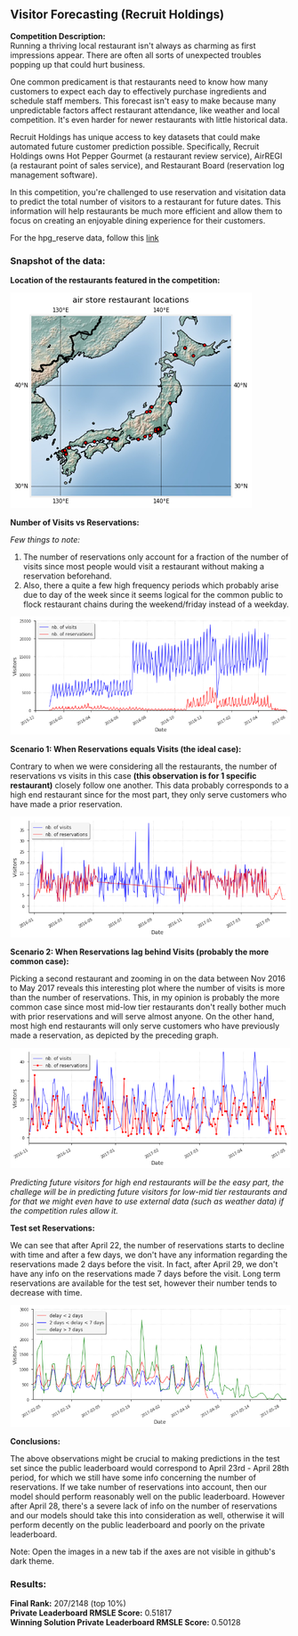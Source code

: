 ## Visitor Forecasting (Recruit Holdings)
**Competition Description:** <br>
Running a thriving local restaurant isn't always as charming as first impressions appear. There are often all sorts of unexpected troubles popping up that could hurt business.

One common predicament is that restaurants need to know how many customers to expect each day to effectively purchase ingredients and schedule staff members. This forecast isn't easy to make because many unpredictable factors affect restaurant attendance, like weather and local competition. It's even harder for newer restaurants with little historical data.

Recruit Holdings has unique access to key datasets that could make automated future customer prediction possible. Specifically, Recruit Holdings owns Hot Pepper Gourmet (a restaurant review service), AirREGI (a restaurant point of sales service), and Restaurant Board (reservation log management software).

In this competition, you're challenged to use reservation and visitation data to predict the total number of visitors to a restaurant for future dates. This information will help restaurants be much more efficient and allow them to focus on creating an enjoyable dining experience for their customers.

For the hpg_reserve data, follow this <a href="https://www.kaggle.com/c/recruit-restaurant-visitor-forecasting/data">link</a> <br>

### Snapshot of the data: <br>

**Location of the restaurants featured in the competition:** <br>

<kbd><img src="/Plots/locations.png"/></kbd> <br>


**Number of Visits vs Reservations:** <br>

*Few things to note:* <br>
1. The number of reservations only account for a fraction of the number of visits since most people would visit a restaurant without making
a reservation beforehand. <br>
2. Also, there a quite a few high frequency periods which probably arise due to day of the week since it seems logical for the common public to flock restaurant
chains during the weekend/friday instead of a weekday. <br>

<kbd><img src="/Plots/reservations_vs_visits.png"/></kbd> <br>

**Scenario 1: When Reservations equals Visits (the ideal case):** <br>

Contrary to when we were considering all the restaurants, the number of reservations vs visits in this case **(this observation is for 1 specific restaurant)** closely follow one another. This data probably corresponds to a high end restaurant since for the most part, they only serve customers who have made a prior reservation. <br>

<kbd><img src="Plots/ideal_case_reservations_equal_visits.png"/></kbd> <br>

**Scenario 2: When Reservations lag behind Visits (probably the more common case):** <br>

Picking a second restaurant and zooming in on the data between Nov 2016 to May 2017 reveals this interesting plot where the number of visits is more than the number of reservations. This, in my opinion is probably the more common case since most mid-low tier restaurants don't really bother much with prior reservations and will serve almost anyone. On the other hand, most high end restaurants will only serve customers who have previously made a reservation, as depicted by the preceding graph.<br>

<kbd><img src="Plots/case2_visits_exceeding_reservations.png"/></kbd> <br>

*Predicting future visitors for high end restaurants will be the easy part, the challege will be in predicting future visitors for low-mid tier restaurants and for that we might even have to use external data (such as weather data) if the competition rules allow it.* <br>

**Test set Reservations:** <br>

We can see that after April 22, the number of reservations starts to decline with time and after a few days, we don't have any information regarding the reservations made 2 days before the visit. In fact, after April 29, we don't have any info on the reservations made 7 days before the visit. Long term reservations are available for the test set, however their number tends to decrease with time. <br>

<kbd><img src="Plots/test_set_variations.png"/></kbd> <br>

**Conclusions:** <br>

The above observations might be crucial to making predictions in the test set since the public leaderboard would correspond to April 23rd - April 28th period, for which we still have some info concerning the number of reservations. If we take number of reservations into account, then our model should perform reasonably well on the public leaderboard. However after April 28, there's a severe lack of info on the number of reservations and our models should take this into consideration as well, otherwise it will perform decently on the public leaderboard and poorly on the private leaderboard. <br>

Note: Open the images in a new tab if the axes are not visible in github's dark theme. <br>

### Results: <br>
**Final Rank:** 207/2148 (top 10%) <br>
**Private Leaderboard RMSLE Score:** 0.51817 <br>
**Winning Solution Private Leaderboard RMSLE Score:** 0.50128 <br>
